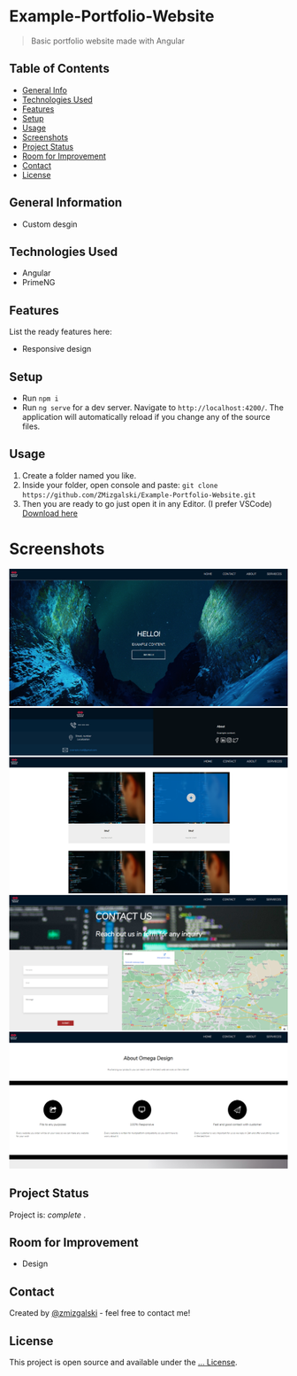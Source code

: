 # Example-Portfolio-Website
> Basic portfolio website made with Angular

## Table of Contents
* [General Info](#general-information)
* [Technologies Used](#technologies-used)
* [Features](#features)
* [Setup](#setup)
* [Usage](#usage)
* [Screenshots](#screenshots)
* [Project Status](#project-status)
* [Room for Improvement](#room-for-improvement)
* [Contact](#contact)
* [License](#license)

## General Information
- Custom desgin 

## Technologies Used
- Angular
- PrimeNG

## Features
List the ready features here:
- Responsive design

## Setup
- Run `npm i`
- Run `ng serve` for a dev server. Navigate to `http://localhost:4200/`. The application will automatically reload if you change any of the source files.

## Usage
1. Create a folder named you like.
2. Inside your folder, open console and paste: `git clone https://github.com/ZMizgalski/Example-Portfolio-Website.git`
3. Then you are ready to go just open it in any Editor. (I prefer VSCode) [Download here](https://code.visualstudio.com/)

# Screenshots

![img](https://github.com/ZMizgalski/Example-Portfolio-Website/blob/master/imgs/1.png)
![img](https://github.com/ZMizgalski/Example-Portfolio-Website/blob/master/imgs/2.png)
![img](https://github.com/ZMizgalski/Example-Portfolio-Website/blob/master/imgs/3.png)
![img](https://github.com/ZMizgalski/Example-Portfolio-Website/blob/master/imgs/4.png)
![img](https://github.com/ZMizgalski/Example-Portfolio-Website/blob/master/imgs/5.png)

## Project Status
Project is:  _complete_ .

## Room for Improvement
- Design

## Contact
Created by [@zmizgalski](https://zmizgalski.github.io/) - feel free to contact me!

## License
This project is open source and available under the [... License](https://github.com/ZMizgalski/Example-Portfolio-Website/blob/master/LICENSE).

